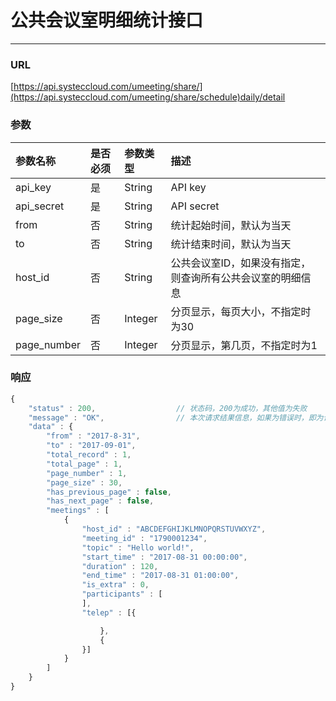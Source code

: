 # 公共会议室明细统计接口

---

### URL

[https://api.systeccloud.com/umeeting/share/](https://api.systeccloud.com/umeeting/share/schedule)daily/detail

### 参数

| 参数名称 | 是否必须 | 参数类型 | 描述 |
| :--- | :--- | :--- | :--- |
| api\_key | 是 | String | API key |
| api\_secret | 是 | String | API secret |
| from | 否 | String | 统计起始时间，默认为当天 |
| to | 否 | String | 统计结束时间，默认为当天 |
| host\_id | 否 | String | 公共会议室ID，如果没有指定，则查询所有公共会议室的明细信息 |
| page\_size | 否 | Integer | 分页显示，每页大小，不指定时为30 |
| page\_number | 否 | Integer | 分页显示，第几页，不指定时为1 |

### 响应

```js
{
    "status" : 200,                  // 状态码，200为成功，其他值为失败
    "message" : "OK",                // 本次请求结果信息，如果为错误时，即为详细的错误信息
    "data" : {
        "from" : "2017-8-31", 
        "to" : "2017-09-01", 
        "total_record" : 1, 
        "total_page" : 1, 
        "page_number" : 1, 
        "page_size" : 30, 
        "has_previous_page" : false,
        "has_next_page" : false,
        "meetings" : [
            {
                "host_id" : "ABCDEFGHIJKLMNOPQRSTUVWXYZ", 
                "meeting_id" : "1790001234", 
                "topic" : "Hello world!", 
                "start_time" : "2017-08-31 00:00:00", 
                "duration" : 120, 
                "end_time" : "2017-08-31 01:00:00", 
                "is_extra" : 0, 
                "participants" : [
                ], 
                "telep" : [{

                    }, 
                    {
                }]
            }
        ]
    }
}
```



